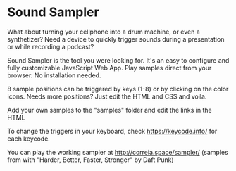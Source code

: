 # Sound Sampler
What about turning your cellphone into a drum machine, or even a synthetizer? Need a device to quickly trigger sounds during a presentation or while recording a podcast? 

Sound Sampler is the tool you were looking for. It's an easy to configure and fully customizable JavaScript Web App. Play samples direct from your browser. No installation needed.

8 sample positions can be  triggered by keys (1-8) or by clicking on the color icons. Needs more positions? Just edit the HTML and CSS and voila.

Add your own samples to the "samples" folder and edit the links in the HTML <audio>tags. You can also link to sample files in online repositories. 

To change the triggers in your keyboard, check https://keycode.info/ for each keycode.

You can play the working sampler at http://correia.space/sampler/
(samples from with "Harder, Better, Faster, Stronger" by Daft Punk)

